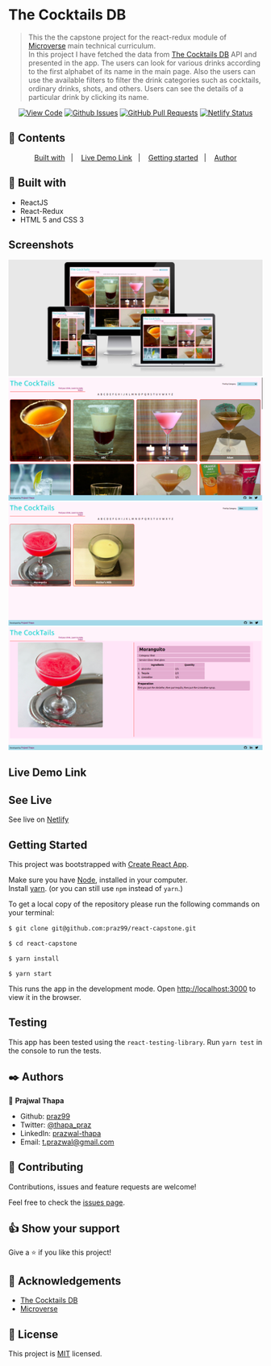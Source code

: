 # The Cocktails DB

>This the the capstone project for the react-redux module of [Microverse](https://www.microverse.org/) main technical curriculum.  
>In this project I have fetched the data from [The Cocktails DB](https://www.thecocktaildb.com/) API and presented in the app.
>The users can look for various drinks according to the first alphabet of its name in the main page. Also the users can use the available filters to filter the drink categories such as cocktails, ordinary drinks, shots, and others.
>Users can see the details of a particular drink by clicking its name.
<div align="center">

[![View Code](https://img.shields.io/badge/View%20-Code-green)](https://github.com/praz99/react-capstone)
[![Github Issues](https://img.shields.io/badge/GitHub-Issues-orange)](https://github.com/praz99/react-capstone/issues)
[![GitHub Pull Requests](https://img.shields.io/badge/GitHub-Pull%20Requests-blue)](https://github.com/praz99/react-capstone/pulls)
[![Netlify Status](https://api.netlify.com/api/v1/badges/fa6df404-e70f-42e7-b20e-7c6d202daf41/deploy-status)](https://app.netlify.com/sites/cocktailsecrets/deploys)

</div>

## 📝 Contents

<p align="center">
<a href="#with">Built with</a>&nbsp;&nbsp;&nbsp;|&nbsp;&nbsp;&nbsp;
<a href="#ll">Live Demo Link</a>&nbsp;&nbsp;&nbsp;|&nbsp;&nbsp;&nbsp;
<a href="#gs">Getting started</a>&nbsp;&nbsp;&nbsp;|&nbsp;&nbsp;&nbsp;
<a href="#author">Author</a>
</p>

## 🔧 Built with<a name = "with"></a>
- ReactJS
- React-Redux
- HTML 5 and CSS 3

## Screenshots

![screenshot](src/images/responsive.png)
![screenshot](src/images/main_page.png)
![screenshot](src/images/category-shot.png)
![screenshot](src/images/detail.png)

## Live Demo Link <a name = "ll"></a>

## See Live
See live on [Netlify](https://cocktailsecrets.netlify.app/)


## Getting Started <a name = "gs"></a>
This project was bootstrapped with [Create React App](https://github.com/facebook/create-react-app).

Make sure you have [Node](https://nodejs.org/en/), installed in your computer.   
Install [yarn](https://yarnpkg.com/getting-started/install). (or you can still use ```npm``` instead of ```yarn```.)

To get a local copy of the repository please run the following commands on your terminal:

```
$ git clone git@github.com:praz99/react-capstone.git
```
```
$ cd react-capstone
```

```
$ yarn install
```
```
$ yarn start
```

This runs the app in the development mode.
Open [http://localhost:3000](http://localhost:3000) to view it in the browser.

## Testing
This app has been tested using the ```react-testing-library```.
Run ```yarn test``` in the console to run the tests.

## ✒️  Authors <a name = "author"></a>

👤 **Prajwal Thapa**

- Github: [praz99](https://github.com/praz99)
- Twitter: [@thapa_praz](https://twitter.com/thapa_praz)
- LinkedIn: [prazwal-thapa](https://linkedin.com/in/prazwal-thapa)
- Email: t.prazwal@gmail.com

## 🤝 Contributing

Contributions, issues and feature requests are welcome!

Feel free to check the [issues page](https://github.com/praz99/react-capstone/issues).


## 👍 Show your support

Give a ⭐️ if you like this project!

## :clap: Acknowledgements
- [The Cocktails DB](https://www.thecocktaildb.com/)
- [Microverse](https://www.microverse.org/)

## 📝 License

This project is [MIT](./LICENSE) licensed.
